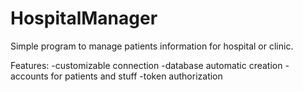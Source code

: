 # HospitalManager
Simple program to manage patients information for hospital or clinic.

Features: -customizable connection -database automatic creation -accounts for patients and stuff -token authorization
